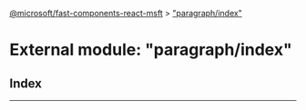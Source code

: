 [@microsoft/fast-components-react-msft](../README.md) > ["paragraph/index"](../modules/_paragraph_index_.md)

# External module: "paragraph/index"

## Index

---

